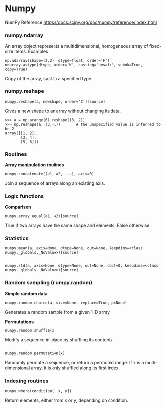 # Numpy



NumPy Reference https://docs.scipy.org/doc/numpy/reference/index.html

### numpy.ndarray
An array object represents a multidimensional, homogeneous array of fixed-size items.
Examples


```
np.ndarray(shape=(2,2), dtype=float, order='F')
ndarray.astype(dtype, order='K', casting='unsafe', subok=True, copy=True)
```


Copy of the array, cast to a specified type.

### numpy.reshape


```
numpy.reshape(a, newshape, order='C')[source]
```


Gives a new shape to an array without changing its data.


```
>>> a = np.arange(6).reshape((3, 2))
>>> np.reshape(a, (3,-1))       # the unspecified value is inferred to be 2
array([[1, 2],
       [3, 4],
       [5, 6]])

```


### Routines
**Array manipulation routines**


```
numpy.concatenate((a1, a2, ...), axis=0)
```


Join a sequence of arrays along an existing axis.

### Logic functions
**Comparison**


```
numpy.array_equal(a1, a2)[source]
```


True if two arrays have the same shape and elements, False otherwise.

### Statistics


```
numpy.mean(a, axis=None, dtype=None, out=None, keepdims=<class numpy._globals._NoValue>)[source]
```



```

numpy.std(a, axis=None, dtype=None, out=None, ddof=0, keepdims=<class numpy._globals._NoValue>)[source]
```



### Random sampling (numpy.random)
**Simple random data**


```
numpy.random.choice(a, size=None, replace=True, p=None)
```


Generates a random sample from a given 1-D array

**Permutations**


```
numpy.random.shuffle(x)
```


Modify a sequence in-place by shuffling its contents.


```

numpy.random.permutation(x)
```


Randomly permute a sequence, or return a permuted range.
If x is a multi-dimensional array, it is only shuffled along its first index.

### Indexing routines


```
numpy.where(condition[, x, y])
```


Return elements, either from x or y, depending on condition.








